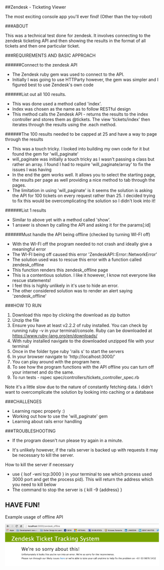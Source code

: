 ##Zendesk - Ticketing Viewer

The most exciting console app you'll ever find! (Other than the toy-robot)

###ABOUT

This was a technical test done for zendesk. It involves connecting to the zendesk ticketing API and then showing the results in the format of all tickets and then one particular ticket.

###REQUIREMENTS AND BASIC APPROACH

######Connect to the zendesk API
- The Zendesk ruby gem was used to connect to the API.
- Initially I was going to use HTTParty however, the gem was simpler and I figured best to use Zendesk's own code

######List out all 100 results.
- This was done used a method called 'index'.
- Index was chosen as the name as to follow RESTful design
- This method calls the Zendesk API - returns the results to the index controller and stores them as @tickets. The view 'tickets/index' then iterates through the results using the .each method.

######The 100 results needed to be capped at 25 and have a way to page through the results
- This was a touch tricky. I looked into building my own code for it but found the gem for 'will_paginate'
- will_paginate was initially a touch tricky as I wasn't passing a class but rather an array. I found I had to require 'will_paginate/array' to fix the issues I was having
- In the end the gem works well. It allows you to select the starting page, the results per page as well providing a nice method to tab through the pages.
- The limitation in using 'will_paginate' is it seems the solution is asking the API for 100 tickets on every request rather than 25. I decided trying to fix this would be overcomplicating the solution so I didn't look into it!

######List 1 results
- Similar to above yet with a method called 'show'.
- 1 answer is shown by calling the API and asking it for the params[:id]

######Must handle the API being offline (checked by turning WI-FI off)
- With the WI-FI off the program needed to not crash and ideally give a meaningful error
- The WI-FI being off caused this error 'ZendeskAPI::Error::NetworkError'
- The solution used was to rescue this error with a function called zendesk_offline
- This function renders this zendesk_offline page
- This is a contentious solution. I like it however, I know not everyone like rescue statements!  
- I feel this is highly unlikely in it's use to hide an error.
- The other considered solution was to render an alert saying 'zendesk_offline'


###HOW TO RUN

1. Download this repo by clicking the download as zip button
2. Unzip the file
4. Ensure you have at least v2.2.2 of ruby installed. You can check by running ruby -v in your terminal/console. Ruby can be downloaded at https://www.ruby-lang.org/en/downloads/
5. With ruby installed navigate to the downloaded unzipped file with your terminal
6. Once in the folder type ruby 'rails s' to start the servers
7. In your browser navigate to 'http://localhost:3000/'
8. You can play around with the program here.
9. To see how the program functions with the API offline you can turn off your internet and do the same.
10. To run tests - rspec spec/controllers/tickets_controller_spec.rb

Note it's a little slow due to the nature of constantly fetching data. I didn't want
to overcomplicate the solution by looking into caching or a database

###CHALLENGES

- Learning rspec properly :)
- Working out how to use the 'will_paginate' gem
- Learning about rails error handling

###TROUBLESHOOTING

- If the program doesn't run please try again in a minute.

- It's unlikely however, if the rails server is backed up with requests it may be necessary to kill the server.

How to kill the server if necessary
- use { lsof -wni tcp:3000 } in your terminal to see which process used 3000 port and get the process pid). This will return the address which you need to kill below
 - The command to stop the server is { kill -9 {address} }

## HAVE FUN!

Example usage of offline API

<img src = "Zendesk_offline.png"/>
